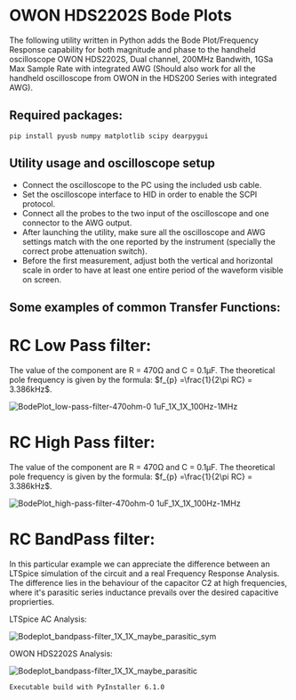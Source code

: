 # OWON HDS2202S Bode Plots
The following utility written in Python adds the Bode Plot/Frequency Response capability for both magnitude and phase to the handheld oscilloscope OWON HDS2202S, Dual channel, 200MHz Bandwith, 1GSa Max Sample Rate with integrated AWG (Should also work for all the handheld oscilloscope from OWON in the HDS200 Series with integrated AWG).

## Required packages:
```
pip install pyusb numpy matplotlib scipy dearpygui
```
## Utility usage and oscilloscope setup
- Connect the oscilloscope to the PC using the included usb cable.
- Set the oscilloscope interface to HID in order to enable the SCPI protocol.
- Connect all the probes to the two input of the oscilloscope and one connector to the AWG output.
- After launching the utility, make sure all the oscilloscope and AWG settings match with the one
  reported by the instrument (specially the correct probe attenuation switch).
- Before the first measurement, adjust both the vertical and horizontal scale in order to have
  at least one entire period of the waveform visible on screen.

## Some examples of common Transfer Functions:

# RC Low Pass filter:
The value of the component are R = 470Ω and C = 0.1μF. 
The theoretical pole frequency is given by the formula: $`f_{p} =\frac{1}{2\pi RC} = 3.386kHz`$.

![BodePlot_low-pass-filter-470ohm-0 1uF_1X_1X_100Hz-1MHz](https://github.com/SimoneAlbano000/OWON-HDS2202S-Bode-Plots/assets/36369471/9b57cb8c-e8a0-4f9c-8df7-39931c7174d0)

# RC High Pass filter:
The value of the component are R = 470Ω and C = 0.1μF. 
The theoretical pole frequency is given by the formula: $`f_{p} =\frac{1}{2\pi RC} = 3.386kHz`$.

![BodePlot_high-pass-filter-470ohm-0 1uF_1X_1X_100Hz-1MHz](https://github.com/SimoneAlbano000/OWON-HDS2202S-Bode-Plots/assets/36369471/dc13d212-908a-488a-bada-2cbe9bd00fc5)

# RC BandPass filter:
In this particular example we can appreciate the difference between an LTSpice simulation of the circuit and a real Frequency Response Analysis. The difference lies in the behaviour of the capacitor C2 at high frequencies, where it's parasitic series inductance prevails over the desired capacitive proprierties.

LTSpice AC Analysis:

![Bodeplot_bandpass-filter_1X_1X_maybe_parasitic_sym](https://github.com/SimoneAlbano000/OWON-HDS2202S-Bode-Plots/assets/36369471/8114cea8-ef20-4e33-b444-006ed3f50fd8)

OWON HDS2202S Analysis:

![Bodeplot_bandpass-filter_1X_1X_maybe_parasitic](https://github.com/SimoneAlbano000/OWON-HDS2202S-Bode-Plots/assets/36369471/c1848be0-f084-42d0-ba1e-a47f3d93264e)

```
Executable build with PyInstaller 6.1.0
```
